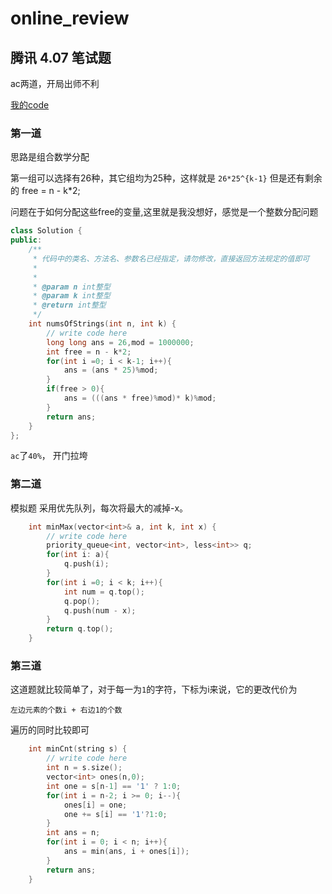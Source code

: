 # online_review

## 腾讯 4.07 笔试题
ac两道，开局出师不利

[我的code](tencent_407)
### 第一道
思路是组合数学分配

第一组可以选择有26种，其它组均为25种，这样就是
`26*25^{k-1}`
但是还有剩余的 free = n - k*2;

问题在于如何分配这些free的变量,这里就是我没想好，感觉是一个整数分配问题

```c++
class Solution {
public:
    /**
     * 代码中的类名、方法名、参数名已经指定，请勿修改，直接返回方法规定的值即可
     *
     *
     * @param n int整型
     * @param k int整型
     * @return int整型
     */
    int numsOfStrings(int n, int k) {
        // write code here
        long long ans = 26,mod = 1000000;
        int free = n - k*2;
        for(int i =0; i < k-1; i++){
            ans = (ans * 25)%mod;
        }
        if(free > 0){
            ans = (((ans * free)%mod)* k)%mod;
        }
        return ans;
    }
};
```

`ac`了`40%`， 开门拉垮

### 第二道

模拟题
采用优先队列，每次将最大的减掉-x。

```c++
    int minMax(vector<int>& a, int k, int x) {
        // write code here
        priority_queue<int, vector<int>, less<int>> q;
        for(int i: a){
            q.push(i);
        }
        for(int i =0; i < k; i++){
            int num = q.top();
            q.pop();
            q.push(num - x);
        }
        return q.top();
    }
```

### 第三道

这道题就比较简单了，对于每一为`1`的字符，下标为i来说，它的更改代价为

`左边元素的个数i + 右边1的个数`

遍历的同时比较即可


```c++
    int minCnt(string s) {
        // write code here
        int n = s.size();
        vector<int> ones(n,0);
        int one = s[n-1] == '1' ? 1:0;
        for(int i = n-2; i >= 0; i--){
            ones[i] = one;
            one += s[i] == '1'?1:0;
        }
        int ans = n;
        for(int i = 0; i < n; i++){
            ans = min(ans, i + ones[i]);
        }
        return ans;
    }
```
